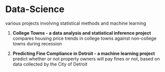 # Data-Science
various projects involving statistical methods and machine learning

1. **College Towns  - a data analysis and statistical inference project**   
   compares housing price trends in college towns against non-college towns during recession

2. **Predicting Fine Compliance in Detroit - a machine learning project**   
   predict whether or not property owners will pay fines or not, based on data collected by the City of Detroit

